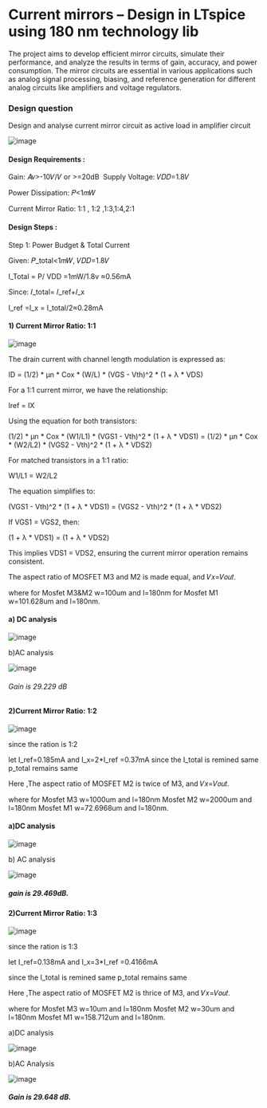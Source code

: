 
# Current mirrors – Design in LTspice using 180 nm technology lib

 The project aims to develop efficient mirror circuits, simulate their performance, and analyze the results in terms of gain, accuracy, and power consumption. The mirror circuits are essential in various applications such as analog signal processing, biasing, and reference generation for different analog circuits like amplifiers and voltage regulators.

 ### Design question
 Design and analyse current mirror circuit as active load in amplifier circuit

 ![image](https://github.com/user-attachments/assets/e2d73e61-9f25-4349-953c-d155459e57b7)

 
#### Design Requirements :

Gain: 𝐴𝑣>-10𝑉/𝑉 or >=20dB
​
Supply Voltage: 𝑉𝐷𝐷=1.8𝑉

Power Dissipation: 𝑃<1𝑚𝑊

Current Mirror Ratio: 1:1 , 1:2 ,1:3,1:4,2:1

#### Design Steps :

Step 1: Power Budget & Total Current

Given: 𝑃_total<1𝑚𝑊,  𝑉𝐷𝐷=1.8𝑉

I_Total = P/ VDD =1mW/1.8v ≈0.56mA

Since: 𝐼_total= 𝐼_ref+𝐼_x

I_ref =I_x = I_total/2≈0.28mA 



#### 1) Current Mirror Ratio: 1:1

![image](https://github.com/user-attachments/assets/c79aab91-e055-40a0-ad5a-1d7a1451f223)



The drain current with channel length modulation is expressed as:

ID = (1/2) * μn * Cox * (W/L) * (VGS - Vth)^2 * (1 + λ * VDS)

For a 1:1 current mirror, we have the relationship:

Iref = IX

Using the equation for both transistors:

(1/2) * μn * Cox * (W1/L1) * (VGS1 - Vth)^2 * (1 + λ * VDS1) = (1/2) * μn * Cox * (W2/L2) * (VGS2 - Vth)^2 * (1 + λ * VDS2)

For matched transistors in a 1:1 ratio:

W1/L1 = W2/L2

The equation simplifies to:

(VGS1 - Vth)^2 * (1 + λ * VDS1) = (VGS2 - Vth)^2 * (1 + λ * VDS2)

If VGS1 = VGS2, then:

(1 + λ * VDS1) = (1 + λ * VDS2)

This implies VDS1 = VDS2, ensuring the current mirror operation remains consistent.

The aspect ratio of MOSFET M3 and M2 is made equal, and 𝑉𝑥=𝑉𝑜𝑢𝑡. 

where for Mosfet M3&M2 w=100um and l=180nm
 for Mosfet M1 w=101.628um and l=180nm.

 #### a) DC analysis

 ![image](https://github.com/user-attachments/assets/b32945c8-d131-4ddd-b039-e9958d88d201)

 b)AC analysis
 
 ![image](https://github.com/user-attachments/assets/03e279a0-5c05-4015-8546-dcc5536321a4)
 
###### Gain is 29.229 dB



#### 2)Current Mirror Ratio: 1:2

![image](https://github.com/user-attachments/assets/d8b78a27-0af7-4581-9117-ad407c3378f0)

since the ration is 1:2 

let I_ref=0.185mA and I_x=2*I_ref =0.37mA 
since the I_total is remined same p_total remains same

Here ,The aspect ratio of MOSFET M2 is twice of M3, and 𝑉𝑥=𝑉𝑜𝑢𝑡. 

where for Mosfet M3  w=1000um and l=180nm
 Mosfet M2  w=2000um and l=180nm
 Mosfet M1 w=72.6968um and l=180nm.


#### a)DC analysis

![image](https://github.com/user-attachments/assets/ec7c5bbc-c5fe-4390-ace8-8edb2b88bc86)

b) AC analysis

![image](https://github.com/user-attachments/assets/5bef8a38-1091-4a86-ac47-26c68f25ec38)

##### gain is 29.469dB.

#### 2)Current Mirror Ratio: 1:3

![image](https://github.com/user-attachments/assets/368bb5cb-3322-46a2-836f-5331fcd0af71)


since the ration is 1:3

let I_ref=0.138mA and I_x=3*I_ref =0.4166mA 

since the I_total is remined same p_total remains same

Here ,The aspect ratio of MOSFET M2 is thrice of M3, and 𝑉𝑥=𝑉𝑜𝑢𝑡. 

where for Mosfet M3  w=10um and l=180nm
 Mosfet M2  w=30um and l=180nm
 Mosfet M1 w=158.712um and l=180nm.

 a)DC analysis
 
 ![image](https://github.com/user-attachments/assets/9582d59a-64b7-44ac-8f29-cdb5c7ef59fe)
 
b)AC Analysis

![image](https://github.com/user-attachments/assets/602c17c2-0e9e-49e5-903a-ee58b140802a)

 ##### Gain is 29.648 dB.








